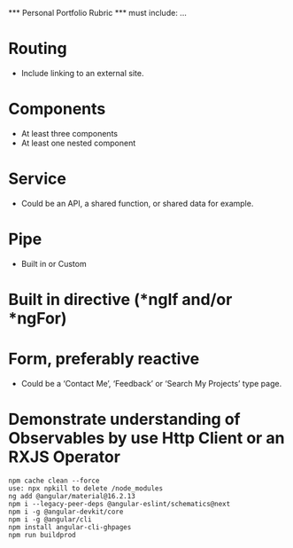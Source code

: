*** Personal Portfolio Rubric ***
must include: ...
 
# Routing
- Include linking to an external site. 

# Components 
- At least three components
- At least one nested component

# Service 
- Could be an API, a shared function, or shared data for example. 

# Pipe 
- Built in or Custom 

# Built in directive (*ngIf and/or *ngFor) 
# Form, preferably reactive 
- Could be a ‘Contact Me’, ‘Feedback’ or ‘Search My Projects’ type page. 

#  Demonstrate understanding of Observables by use Http Client or an RXJS Operator


```
npm cache clean --force
use: npx npkill to delete /node_modules
ng add @angular/material@16.2.13
npm i --legacy-peer-deps @angular-eslint/schematics@next
npm i -g @angular-devkit/core
npm i -g @angular/cli
npm install angular-cli-ghpages
npm run buildprod
```